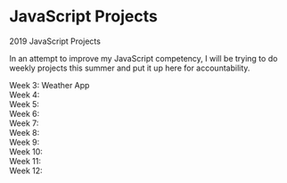 # JavaScript Projects
2019 JavaScript Projects

In an attempt to improve my JavaScript competency, I will be trying to do weekly projects this summer and put it up here for accountability.

Week 3: Weather App <br>
Week 4:<br>
Week 5:<br>
Week 6:<br>
Week 7:<br>
Week 8:<br>
Week 9:<br>
Week 10:<br>
Week 11:<br>
Week 12:<br>
